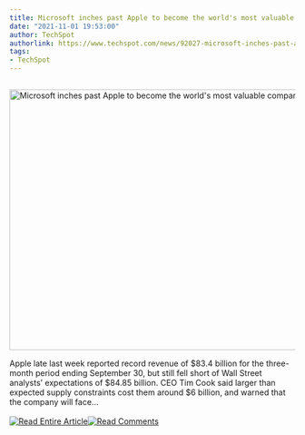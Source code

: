 ```yaml
---
title: Microsoft inches past Apple to become the world's most valuable company
date: "2021-11-01 19:53:00"
author: TechSpot
authorlink: https://www.techspot.com/news/92027-microsoft-inches-past-apple-become-world-most-valuable.html
tags:
- TechSpot
---
```

<a href="https://www.techspot.com/news/92027-microsoft-inches-past-apple-become-world-most-valuable.html" target="_blank"><img src="https://static.techspot.com/images2/news/ts3_thumbs/2017/10/2017-10-26-ts3_thumbs-055.jpg" width="800" height="459" style="padding: 15px 0" title="Microsoft inches past Apple to become the world's most valuable company" /></a><br />Apple late last week reported record revenue of $83.4 billion for the three-month period ending September 30, but still fell short of Wall Street analysts’ expectations of $84.85 billion. CEO Tim Cook said larger than expected supply constraints cost them around $6 billion, and warned that the company will face...<br /><br /><a href="https://www.techspot.com/news/92027-microsoft-inches-past-apple-become-world-most-valuable.html"><img src="https://static.techspot.com/images/rss/rss_buttons_01.png" border="0" alt="Read Entire Article" /></a><a href="https://www.techspot.com/news/92027-microsoft-inches-past-apple-become-world-most-valuable.html#comments"><img src="https://static.techspot.com/images/rss/rss_buttons_02.png" border="0" alt="Read Comments" /></a><br /><br />